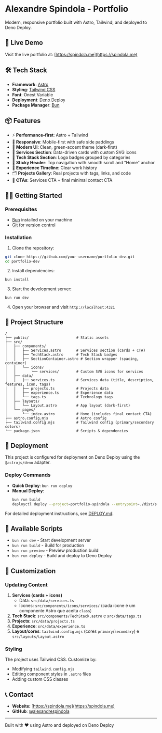 # Alexandre Spindola - Portfolio

Modern, responsive portfolio built with Astro, Tailwind, and deployed to Deno Deploy.

## 🚀 Live Demo

Visit the live portfolio at: [https://spindola.me](https://spindola.me)

## 🛠️ Tech Stack

- **Framework**: [Astro](https://astro.build/)
- **Styling**: [Tailwind CSS](https://tailwindcss.com/)
- **Font**: Onest Variable
- **Deployment**: [Deno Deploy](https://deno.com/deploy)
- **Package Manager**: [Bun](https://bun.sh/)

## 📦 Features

- ⚡ **Performance-first**: Astro + Tailwind
- 📱 **Responsive**: Mobile-first with safe side paddings
- 🎨 **Modern UI**: Clean, green-accent theme (dark-first)
- 🧩 **Services Section**: Data-driven cards with custom SVG icons
- 🧰 **Tech Stack Section**: Logo badges grouped by categories
- 🧭 **Sticky Header**: Top navigation with smooth scroll and “Home” anchor
- 🧾 **Experience Timeline**: Clear work history
- 🗂️ **Projects Gallery**: Real projects with tags, links, and code
- 📣 **CTAs**: Services CTA + final minimal contact CTA

## 🏃‍♂️ Getting Started

### Prerequisites

- [Bun](https://bun.sh/) installed on your machine
- [Git](https://git-scm.com/) for version control

### Installation

1. Clone the repository:

```bash
git clone https://github.com/your-username/portfolio-dev.git
cd portfolio-dev
```

2. Install dependencies:

```bash
bun install
```

3. Start the development server:

```bash
bun run dev
```

4. Open your browser and visit `http://localhost:4321`

## 📁 Project Structure

```
/
├── public/                      # Static assets
├── src/
│   ├── components/
│   │   ├── Services.astro       # Services section (cards + CTA)
│   │   ├── TechStack.astro      # Tech Stack badges
│   │   ├── SectionContainer.astro # Section wrapper (spacing, container)
│   │   └── icons/
│   │       └── services/        # Custom SVG icons for services
│   ├── data/
│   │   ├── services.ts          # Services data (title, description, features, icon, tags)
│   │   ├── projects.ts          # Projects data
│   │   ├── experience.ts        # Experience data
│   │   └── tags.ts              # Technology tags
│   ├── layouts/
│   │   └── Layout.astro         # App layout (dark-first)
│   └── pages/
│       └── index.astro          # Home (includes final contact CTA)
├── astro.config.mjs             # Astro config
├── tailwind.config.mjs          # Tailwind config (primary/secondary colors)
└── package.json                 # Scripts & dependencies
```

## 🚀 Deployment

This project is configured for deployment on Deno Deploy using the `@astrojs/deno` adapter.

### Deploy Commands

- **Quick Deploy**: `bun run deploy`
- **Manual Deploy**:
  ```bash
  bun run build
  deployctl deploy --project=portfolio-spindola --entrypoint=./dist/server/entry.mjs
  ```

For detailed deployment instructions, see [DEPLOY.md](./DEPLOY.md).

## 📝 Available Scripts

- `bun run dev` - Start development server
- `bun run build` - Build for production
- `bun run preview` - Preview production build
- `bun run deploy` - Build and deploy to Deno Deploy

## 🎨 Customization

### Updating Content

1. **Services (cards + icons)**
   - Data: `src/data/services.ts`
   - Ícones: `src/components/icons/services/` (cada ícone é um componente Astro que aceita `class`)
2. **Tech Stack**: `src/components/TechStack.astro` e `src/data/tags.ts`
3. **Projects**: `src/data/projects.ts`
4. **Experience**: `src/data/experience.ts`
5. **Layout/cores**: `tailwind.config.mjs` (cores `primary`/`secondary`) e `src/layouts/Layout.astro`

### Styling

The project uses Tailwind CSS. Customize by:

- Modifying `tailwind.config.mjs`
- Editing component styles in `.astro` files
- Adding custom CSS classes

## 📞 Contact

- **Website**: [https://spindola.me](https://spindola.me)
- **GitHub**: [@alexandrespindola](https://github.com/alexandrespindola)

---

Built with ❤️ using Astro and deployed on Deno Deploy
